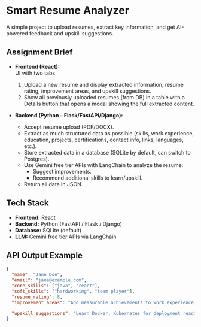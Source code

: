 # Smart Resume Analyzer

A simple project to upload resumes, extract key information, and get AI-powered feedback and upskill suggestions.


## Assignment Brief

- **Frontend (React):**  
  UI with two tabs  
  1. Upload a new resume and display extracted information, resume rating, improvement areas, and upskill suggestions.  
  2. Show all previously uploaded resumes (from DB) in a table with a Details button that opens a modal showing the full extracted content.

- **Backend (Python – Flask/FastAPI/Django):**  
  - Accept resume upload (PDF/DOCX).  
  - Extract as much structured data as possible (skills, work experience, education, projects, certifications, contact info, links, languages, etc.).  
  - Store extracted data in a database (SQLite by default, can switch to Postgres).  
  - Use Gemini free tier APIs with LangChain to analyze the resume:
    - Suggest improvements.
    - Recommend additional skills to learn/upskill.
  - Return all data in JSON.


## Tech Stack

- **Frontend:** React  
- **Backend:** Python (FastAPI / Flask / Django)  
- **Database:** SQLite (default)  
- **LLM:** Gemini free tier APIs via LangChain  


## API Output Example

```json
{
  "name": "Jane Doe",
  "email": "jane@example.com",
  "core_skills": ["java", "react"],
  "soft_skills": ["hardworking", "team player"],
  "resume_rating": 8,
  "improvement_areas": "Add measurable achievements to work experience.",

  "upskill_suggestions": "Learn Docker, Kubernetes for deployment readiness."
}




